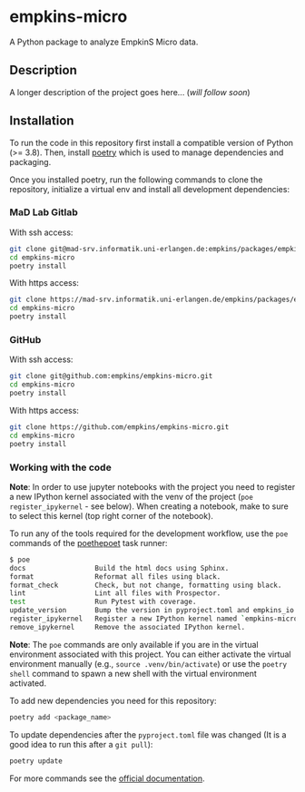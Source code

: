 # empkins-micro

A Python package to analyze EmpkinS Micro data.


## Description

A longer description of the project goes here... (*will follow soon*)


## Installation

To run the code in this repository first install a compatible version of Python (>= 3.8). 
Then, install [poetry](https://python-poetry.org) which is used to manage dependencies and packaging.

Once you installed poetry, run the following commands to clone the repository, initialize a virtual env and install 
all development dependencies:

### MaD Lab Gitlab
With ssh access:

```bash
git clone git@mad-srv.informatik.uni-erlangen.de:empkins/packages/empkins-micro.git
cd empkins-micro
poetry install
```

With https access:

```bash
git clone https://mad-srv.informatik.uni-erlangen.de/empkins/packages/empkins-micro.git
cd empkins-micro
poetry install
```

### GitHub
With ssh access:

```bash
git clone git@github.com:empkins/empkins-micro.git
cd empkins-micro
poetry install
```

With https access:

```bash
git clone https://github.com/empkins/empkins-micro.git
cd empkins-micro
poetry install
```

### Working with the code

**Note**: In order to use jupyter notebooks with the project you need to register a new IPython 
kernel associated with the venv of the project (`poe register_ipykernel` - see below). 
When creating a notebook, make to sure to select this kernel (top right corner of the notebook).

To run any of the tools required for the development workflow, use the `poe` commands of the 
[poethepoet](https://github.com/nat-n/poethepoet) task runner:

```bash
$ poe
docs                 Build the html docs using Sphinx.
format               Reformat all files using black.
format_check         Check, but not change, formatting using black.
lint                 Lint all files with Prospector.
test                 Run Pytest with coverage.
update_version       Bump the version in pyproject.toml and empkins_io.__init__ .
register_ipykernel   Register a new IPython kernel named `empkins-micro` linked to the virtual environment.
remove_ipykernel     Remove the associated IPython kernel.
```

**Note**: The `poe` commands are only available if you are in the virtual environment associated with this project. 
You can either activate the virtual environment manually (e.g., `source .venv/bin/activate`) or use the `poetry shell` 
command to spawn a new shell with the virtual environment activated.

To add new dependencies you need for this repository:
```bash
poetry add <package_name>
```

To update dependencies after the `pyproject.toml` file was changed (It is a good idea to run this after a `git pull`):
```bash
poetry update
```

For more commands see the [official documentation](https://python-poetry.org/docs/cli/).
